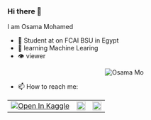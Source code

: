 ### Hi there 👋

I am Osama Mohamed 

- 🔭 Student at on FCAI BSU in Egypt 
- 🌱 learning Machine Learing 
- 👁‍ viewer  
  <p align="center"> <img src="https://komarev.com/ghpvc/?username=osamam0&label=Profile%20views&color=0e75b6&style=flat" alt="Osama Mo" /> </p>
- 📫 How to reach me:   
<table align="center">
<td>
<a  href="https://www.kaggle.com/osamam0" target="_parent"><img src="https://kaggle.com/static/images/open-in-kaggle.svg" alt="Open In Kaggle "/></a>
</td>
<td>
<a  href="https://www.facebook.com/people/Oo-Sama/pfbid0bn6SZ4P5QmmFKBJWFMdq1Ty5oM1EBnUY46CTyJAZEQdV9VJqwhnfmcCm74PASVkCl/?paipv=0&eav=AfZg1W7I9FUw3ZaFqsciJ5e7CkYBLY_DQNoSWxilv68v5BPDaf3Pg_0gH0aDkKH18fI" target="_parent"><img src="https://www.facebook.com/images/fb_icon_325x325.png" alt="Open In Facebook " hight = 20 width = 20 /> </a>    
</td>
<td>
<a  href="https://www.linkedin.com/in/osama-mohammed-456502205" target="_parent"><img src="https://raw.githubusercontent.com/rahuldkjain/github-profile-readme-generator/master/src/images/icons/Social/linked-in-alt.svg" alt="Open In Facebook " hight = 20 width = 20 /> </a>
</td>
  


